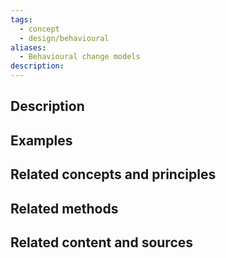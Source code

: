 ```yaml
---
tags:
  - concept
  - design/behavioural
aliases:
  - Behavioural change models
description:
---
```


## Description


## Examples 


## Related concepts and principles


## Related methods


## Related content and sources
